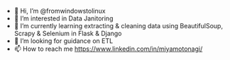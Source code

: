 - 👋 Hi, I’m @fromwindowstolinux
- 👀 I’m interested in Data Janitoring
- 🌱 I’m currently learning extracting & cleaning data using BeautifulSoup, Scrapy & Selenium in Flask & Django
- 💞️ I’m looking for guidance on ETL
- 📫 How to reach me https://www.linkedin.com/in/miyamotonagi/
